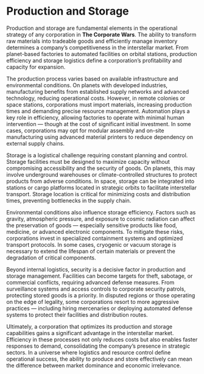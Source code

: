 # Production and Storage

Production and storage are fundamental elements in the operational strategy of any corporation in **The Corporate Wars**. The ability to transform raw materials into tradeable goods and efficiently manage inventory determines a company’s competitiveness in the interstellar market. From planet-based factories to automated facilities on orbital stations, production efficiency and storage logistics define a corporation’s profitability and capacity for expansion.

The production process varies based on available infrastructure and environmental conditions. On planets with developed industries, manufacturing benefits from established supply networks and advanced technology, reducing operational costs. However, in remote colonies or space stations, corporations must import materials, increasing production times and demanding precise resource management. Automation plays a key role in efficiency, allowing factories to operate with minimal human intervention — though at the cost of significant initial investment. In some cases, corporations may opt for modular assembly and on-site manufacturing using advanced material printers to reduce dependency on external supply chains.

Storage is a logistical challenge requiring constant planning and control. Storage facilities must be designed to maximize capacity without compromising accessibility and the security of goods. On planets, this may involve underground warehouses or climate-controlled structures to protect products from adverse conditions. In space, storage can be integrated into stations or cargo platforms located in strategic orbits to facilitate interstellar transport. Storage location is critical for minimizing costs and distribution times, preventing bottlenecks in the supply chain.

Environmental conditions also influence storage efficiency. Factors such as gravity, atmospheric pressure, and exposure to cosmic radiation can affect the preservation of goods — especially sensitive products like food, medicine, or advanced electronic components. To mitigate these risks, corporations invest in specialized containment systems and optimized transport protocols. In some cases, cryogenic or vacuum storage is necessary to extend the lifespan of certain materials or prevent the degradation of critical components.

Beyond internal logistics, security is a decisive factor in production and storage management. Facilities can become targets for theft, sabotage, or commercial conflicts, requiring advanced defense measures. From surveillance systems and access controls to corporate security patrols, protecting stored goods is a priority. In disputed regions or those operating on the edge of legality, some corporations resort to more aggressive practices — including hiring mercenaries or deploying automated defense systems to protect their facilities and distribution routes.

Ultimately, a corporation that optimizes its production and storage capabilities gains a significant advantage in the interstellar market. Efficiency in these processes not only reduces costs but also enables faster responses to demand, consolidating the company’s presence in strategic sectors. In a universe where logistics and resource control define operational success, the ability to produce and store effectively can mean the difference between market dominance and economic irrelevance.
